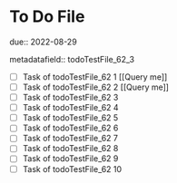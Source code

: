 # To Do File

due:: 2022-08-29

metadatafield:: todoTestFile_62_3

- [ ] Task of todoTestFile_62 1 [[Query me]]
- [ ] Task of todoTestFile_62 2 [[Query me]]
- [ ] Task of todoTestFile_62 3
- [ ] Task of todoTestFile_62 4
- [ ] Task of todoTestFile_62 5
- [ ] Task of todoTestFile_62 6
- [ ] Task of todoTestFile_62 7
- [ ] Task of todoTestFile_62 8
- [ ] Task of todoTestFile_62 9
- [ ] Task of todoTestFile_62 10
